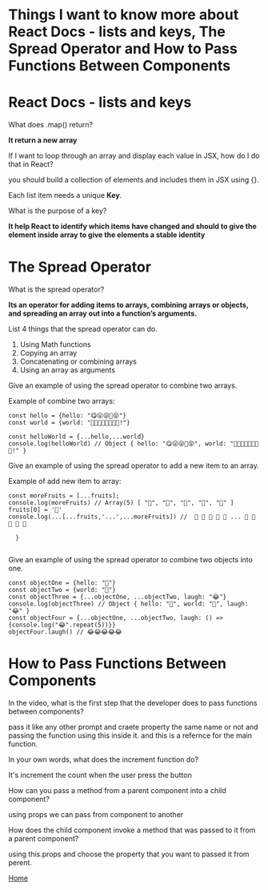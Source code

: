# Things I want to know more about React Docs - lists and keys, The Spread Operator and How to Pass Functions Between Components 

# React Docs - lists and keys


What does .map() return?

**It return a new array**

If I want to loop through an array and display each value in JSX, how do I do that in React?

you should build a collection of elements and includes them in JSX using {}.


Each list item needs a unique **Key**.


What is the purpose of a key?

**It help React to identify which items have changed and should to give the element inside array to give the elements a stable identity**

# The Spread Operator


What is the spread operator?

**Its an operator for adding items to arrays, combining arrays or objects, and spreading an array out into a function’s arguments.**

List 4 things that the spread operator can do.

1. Using Math functions
2. Copying an array
3. Concatenating or combining arrays
4. Using an array as arguments

Give an example of using the spread operator to combine two arrays.

Example of combine two arrays: 

```
const hello = {hello: "😋😛😜🤪😝"}
const world = {world: "🙂🙃😉😊😇🥰😍🤩!"}

const helloWorld = {...hello,...world}
console.log(helloWorld) // Object { hello: "😋😛😜🤪😝", world: "🙂🙃😉😊😇🥰😍🤩!" }
```


Give an example of using the spread operator to add a new item to an array.

Example of add new item to array:

``` const fruits = ['🍏','🍊','🍌','🍉','🍍']
const moreFruits = [...fruits];
console.log(moreFruits) // Array(5) [ "🍏", "🍊", "🍌", "🍉", "🍍" ]
fruits[0] = '🍑'
console.log(...[...fruits,'...',...moreFruits]) //  🍑 🍊 🍌 🍉 🍍 ... 🍏 🍊 🍌 🍉 🍍

  }
  
  ```



Give an example of using the spread operator to combine two objects into one.


```
const objectOne = {hello: "🤪"}
const objectTwo = {world: "🐻"}
const objectThree = {...objectOne, ...objectTwo, laugh: "😂"}
console.log(objectThree) // Object { hello: "🤪", world: "🐻", laugh: "😂" }
const objectFour = {...objectOne, ...objectTwo, laugh: () => {console.log("😂".repeat(5))}}
objectFour.laugh() // 😂😂😂😂😂 
```




# How to Pass Functions Between Components


In the video, what is the first step that the developer does to pass functions between components?

pass it like any other prompt and craete property the same name or not and passing the function using this inside it. and this is a refernce for the main function.

In your own words, what does the increment function do?

It's increment the count when the user press the button 

How can you pass a method from a parent component into a child component?

using props we can pass from component to another
    
How does the child component invoke a method that was passed to it from a parent component?

using this.props and choose the property that you want to passed it from perent.

[Home](README.md)


